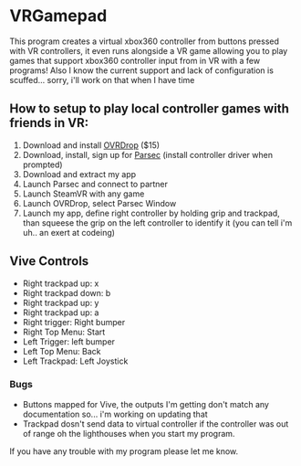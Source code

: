 # VRGamepad
This program creates a virtual xbox360 controller from buttons pressed with VR controllers, it even runs alongside a VR game allowing you to play games that support xbox360 controller input from in VR with a few programs! Also I know the current support and lack of configuration is scuffed... sorry, i'll work on that when I have time

## How to setup to play local controller games with friends in VR:
1. Download and install [OVRDrop](https://store.steampowered.com/app/586210/OVRdrop/) ($15)
2. Download, install, sign up for [Parsec](https://parsecgaming.com/downloads) (install controller driver when prompted)
3. Download and extract my app
4. Launch Parsec and connect to partner
5. Launch SteamVR with any game
6. Launch OVRDrop, select Parsec Window
7. Launch my app, define right controller by holding grip and trackpad, than squeese the grip on the left controller to identify it (you can tell i'm uh.. an exert at codeing)

## Vive Controls
- Right trackpad up: x
- Right trackpad down: b
- Right trackpad up: y
- Right trackpad up: a
- Right trigger: Right bumper
- Right Top Menu: Start
- Left Trigger: left bumper
- Left Top Menu: Back
- Left Trackpad: Left Joystick

### Bugs
- Buttons mapped for Vive, the outputs I'm getting don't match any documentation so... i'm working on updating that
- Trackpad dosn't send data to virtual controller if the controller was out of range oh the lighthouses when you start my program.

If you have any trouble with my program please let me know.
